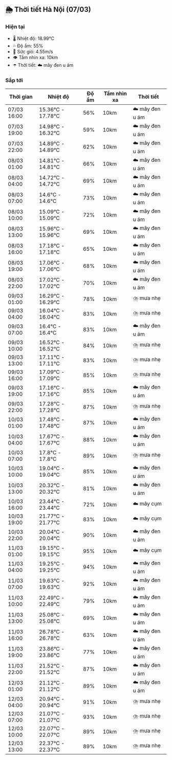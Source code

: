 ## 🌦️ Thời tiết Hà Nội (07/03)

### Hiện tại

- 🌡️ Nhiệt độ: 18.99℃
- 💦 Độ ẩm: 55%
- 💨 Sức gió: 4.55m/s
- 👁️ Tầm nhìn xa: 10km
- ☂️ Thời tiết: ☁️ mây đen u ám

### Sắp tới

| Thời gian | Nhiệt độ | Độ ẩm | Tầm nhìn xa | Thời tiết |
| --- | --- | --- | --- | --- |
| 07/03 16:00 | 15.36℃ - 17.78℃ | 56% | 10km | ☁️ mây đen u ám |
| 07/03 19:00 | 14.98℃ - 16.32℃ | 59% | 10km | ☁️ mây đen u ám |
| 07/03 22:00 | 14.89℃ - 14.89℃ | 62% | 10km | ☁️ mây đen u ám |
| 08/03 01:00 | 14.81℃ - 14.81℃ | 66% | 10km | ☁️ mây đen u ám |
| 08/03 04:00 | 14.72℃ - 14.72℃ | 69% | 10km | ☁️ mây đen u ám |
| 08/03 07:00 | 14.6℃ - 14.6℃ | 73% | 10km | ☁️ mây đen u ám |
| 08/03 10:00 | 15.09℃ - 15.09℃ | 72% | 10km | ☁️ mây đen u ám |
| 08/03 13:00 | 15.96℃ - 15.96℃ | 69% | 10km | ☁️ mây đen u ám |
| 08/03 16:00 | 17.18℃ - 17.18℃ | 65% | 10km | ☁️ mây đen u ám |
| 08/03 19:00 | 17.06℃ - 17.06℃ | 68% | 10km | ☁️ mây đen u ám |
| 08/03 22:00 | 17.02℃ - 17.02℃ | 70% | 10km | ☁️ mây đen u ám |
| 09/03 01:00 | 16.29℃ - 16.29℃ | 78% | 10km | ⛈️ mưa nhẹ |
| 09/03 04:00 | 16.04℃ - 16.04℃ | 83% | 10km | ⛈️ mưa nhẹ |
| 09/03 07:00 | 16.4℃ - 16.4℃ | 83% | 10km | ☁️ mây đen u ám |
| 09/03 10:00 | 16.52℃ - 16.52℃ | 84% | 10km | ⛈️ mưa nhẹ |
| 09/03 13:00 | 17.11℃ - 17.11℃ | 83% | 10km | ⛈️ mưa nhẹ |
| 09/03 16:00 | 17.09℃ - 17.09℃ | 85% | 10km | ⛈️ mưa nhẹ |
| 09/03 19:00 | 17.16℃ - 17.16℃ | 85% | 10km | ☁️ mây đen u ám |
| 09/03 22:00 | 17.28℃ - 17.28℃ | 87% | 10km | ⛈️ mưa nhẹ |
| 10/03 01:00 | 17.48℃ - 17.48℃ | 87% | 10km | ☁️ mây đen u ám |
| 10/03 04:00 | 17.67℃ - 17.67℃ | 88% | 10km | ☁️ mây đen u ám |
| 10/03 07:00 | 17.8℃ - 17.8℃ | 89% | 10km | ⛈️ mưa nhẹ |
| 10/03 10:00 | 19.04℃ - 19.04℃ | 85% | 10km | ☁️ mây đen u ám |
| 10/03 13:00 | 20.32℃ - 20.32℃ | 81% | 10km | ☁️ mây đen u ám |
| 10/03 16:00 | 23.44℃ - 23.44℃ | 72% | 10km | ☁️ mây cụm |
| 10/03 19:00 | 21.77℃ - 21.77℃ | 83% | 10km | ☁️ mây cụm |
| 10/03 22:00 | 20.04℃ - 20.04℃ | 90% | 10km | ☁️ mây đen u ám |
| 11/03 01:00 | 19.15℃ - 19.15℃ | 95% | 10km | ☁️ mây cụm |
| 11/03 04:00 | 19.25℃ - 19.25℃ | 94% | 10km | ☁️ mây đen u ám |
| 11/03 07:00 | 19.63℃ - 19.63℃ | 92% | 10km | ☁️ mây đen u ám |
| 11/03 10:00 | 22.49℃ - 22.49℃ | 79% | 10km | ☁️ mây đen u ám |
| 11/03 13:00 | 25.08℃ - 25.08℃ | 69% | 10km | ☁️ mây đen u ám |
| 11/03 16:00 | 26.78℃ - 26.78℃ | 63% | 10km | ☁️ mây đen u ám |
| 11/03 19:00 | 23.86℃ - 23.86℃ | 77% | 10km | ☁️ mây đen u ám |
| 11/03 22:00 | 21.52℃ - 21.52℃ | 87% | 10km | ☁️ mây đen u ám |
| 12/03 01:00 | 21.12℃ - 21.12℃ | 89% | 10km | ☁️ mây đen u ám |
| 12/03 04:00 | 20.94℃ - 20.94℃ | 91% | 10km | ⛈️ mưa nhẹ |
| 12/03 07:00 | 21.07℃ - 21.07℃ | 93% | 10km | ⛈️ mưa nhẹ |
| 12/03 10:00 | 22.07℃ - 22.07℃ | 89% | 10km | ⛈️ mưa nhẹ |
| 12/03 13:00 | 22.37℃ - 22.37℃ | 89% | 10km | ⛈️ mưa nhẹ |
